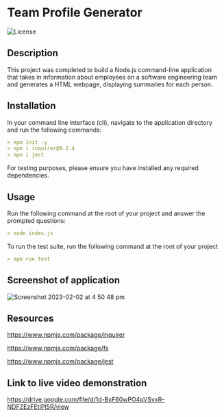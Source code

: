 # Team Profile Generator

![License](https://img.shields.io/badge/License-mit-blue.svg)

## Description

This project was completed to build a Node.js command-line application that takes in information about employees on a software engineering team and generates a HTML webpage, displaying summaries for each person.

## Installation
In your command line interface (cli), navigate to the application directory and run the following commands:
```md
> npm init -y
> npm i inquirer@8.2.4
> npm i jest
```

For testing purposes, please ensure you have installed any required dependencies.

## Usage
Run the following command at the root of your project and answer the prompted questions:
```md
> node index.js
```

To run the test suite, run the following command at the root of your project
```md
> npm run test
```

## Screenshot of application

![Screenshot 2023-02-02 at 4 50 48 pm](https://user-images.githubusercontent.com/28996399/216255595-54d46bce-2078-4bdc-9008-7c4080854843.png)

## Resources
https://www.npmjs.com/package/inquirer

https://www.npmjs.com/package/fs

https://www.npmjs.com/package/jest


## Link to live video demonstration

https://drive.google.com/file/d/1d-BxF60wPO4pVSvxR-NDFZEzFEtIPI5R/view
